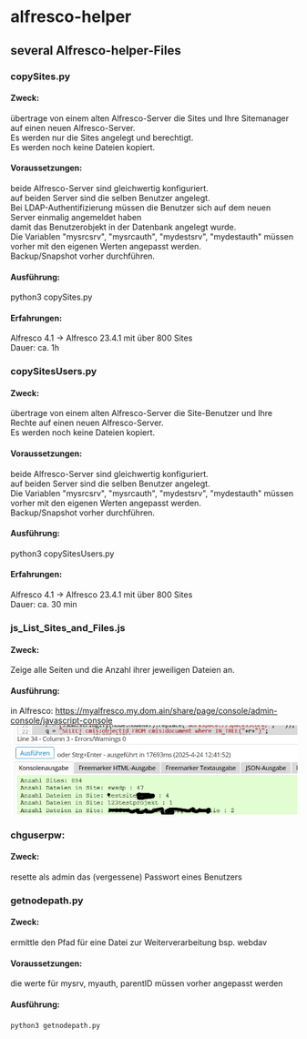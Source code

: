 # alfresco-helper
## several Alfresco-helper-Files
### copySites.py  
#### Zweck:
übertrage von einem alten Alfresco-Server die Sites und Ihre Sitemanager auf einen neuen Alfresco-Server.  
Es werden nur die Sites angelegt und berechtigt.  
Es werden noch keine Dateien kopiert.
#### Voraussetzungen:  
beide Alfresco-Server sind gleichwertig konfiguriert.  
auf beiden Server sind die selben Benutzer angelegt.  
Bei LDAP-Authentifizierung müssen die Benutzer sich auf dem neuen Server einmalig angemeldet haben  
damit das Benutzerobjekt in der Datenbank angelegt wurde.  
Die Variablen "mysrcsrv", "mysrcauth", "mydestsrv", "mydestauth" müssen vorher mit den eigenen Werten angepasst werden.  
Backup/Snapshot vorher durchführen.
#### Ausführung:
  python3 copySites.py
#### Erfahrungen:
Alfresco 4.1 -> Alfresco 23.4.1 mit über 800 Sites  
Dauer: ca. 1h

### copySitesUsers.py  
#### Zweck:
übertrage von einem alten Alfresco-Server die Site-Benutzer und Ihre Rechte auf einen neuen Alfresco-Server.  
Es werden noch keine Dateien kopiert.
#### Voraussetzungen:  
beide Alfresco-Server sind gleichwertig konfiguriert.  
auf beiden Server sind die selben Benutzer angelegt.  
Die Variablen "mysrcsrv", "mysrcauth", "mydestsrv", "mydestauth" müssen vorher mit den eigenen Werten angepasst werden.  
Backup/Snapshot vorher durchführen.
#### Ausführung:
  python3 copySitesUsers.py
#### Erfahrungen:
Alfresco 4.1 -> Alfresco 23.4.1 mit über 800 Sites  
Dauer: ca. 30 min
### js_List_Sites_and_Files.js
#### Zweck:
Zeige alle Seiten und die Anzahl ihrer jeweiligen Dateien an.
#### Ausführung:
in Alfresco:
https://myalfresco.my.dom.ain/share/page/console/admin-console/javascript-console
![screenshot](js_list_folders.png)

### chguserpw:
#### Zweck:
resette als admin das (vergessene) Passwort eines Benutzers

### getnodepath.py
#### Zweck:
ermittle den Pfad für eine Datei zur Weiterverarbeitung bsp. webdav
#### Voraussetzungen:
die werte für mysrv, myauth, parentID müssen vorher angepasst werden
#### Ausführung:
  `python3 getnodepath.py`
  
